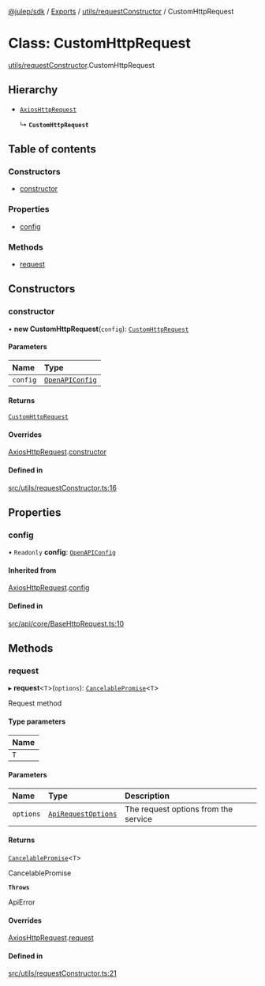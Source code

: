 [@julep/sdk](../README.md) / [Exports](../modules.md) / [utils/requestConstructor](../modules/utils_requestConstructor.md) / CustomHttpRequest

# Class: CustomHttpRequest

[utils/requestConstructor](../modules/utils_requestConstructor.md).CustomHttpRequest

## Hierarchy

- [`AxiosHttpRequest`](api_core_AxiosHttpRequest.AxiosHttpRequest.md)

  ↳ **`CustomHttpRequest`**

## Table of contents

### Constructors

- [constructor](utils_requestConstructor.CustomHttpRequest.md#constructor)

### Properties

- [config](utils_requestConstructor.CustomHttpRequest.md#config)

### Methods

- [request](utils_requestConstructor.CustomHttpRequest.md#request)

## Constructors

### constructor

• **new CustomHttpRequest**(`config`): [`CustomHttpRequest`](utils_requestConstructor.CustomHttpRequest.md)

#### Parameters

| Name | Type |
| :------ | :------ |
| `config` | [`OpenAPIConfig`](../modules/api_core_OpenAPI.md#openapiconfig) |

#### Returns

[`CustomHttpRequest`](utils_requestConstructor.CustomHttpRequest.md)

#### Overrides

[AxiosHttpRequest](api_core_AxiosHttpRequest.AxiosHttpRequest.md).[constructor](api_core_AxiosHttpRequest.AxiosHttpRequest.md#constructor)

#### Defined in

[src/utils/requestConstructor.ts:16](https://github.com/julep-ai/julep/blob/035e7f91b35da5c19151875490e535b6923a07fe/sdks/ts/src/utils/requestConstructor.ts#L16)

## Properties

### config

• `Readonly` **config**: [`OpenAPIConfig`](../modules/api_core_OpenAPI.md#openapiconfig)

#### Inherited from

[AxiosHttpRequest](api_core_AxiosHttpRequest.AxiosHttpRequest.md).[config](api_core_AxiosHttpRequest.AxiosHttpRequest.md#config)

#### Defined in

[src/api/core/BaseHttpRequest.ts:10](https://github.com/julep-ai/julep/blob/035e7f91b35da5c19151875490e535b6923a07fe/sdks/ts/src/api/core/BaseHttpRequest.ts#L10)

## Methods

### request

▸ **request**\<`T`\>(`options`): [`CancelablePromise`](api_core_CancelablePromise.CancelablePromise.md)\<`T`\>

Request method

#### Type parameters

| Name |
| :------ |
| `T` |

#### Parameters

| Name | Type | Description |
| :------ | :------ | :------ |
| `options` | [`ApiRequestOptions`](../modules/api_core_ApiRequestOptions.md#apirequestoptions) | The request options from the service |

#### Returns

[`CancelablePromise`](api_core_CancelablePromise.CancelablePromise.md)\<`T`\>

CancelablePromise<T>

**`Throws`**

ApiError

#### Overrides

[AxiosHttpRequest](api_core_AxiosHttpRequest.AxiosHttpRequest.md).[request](api_core_AxiosHttpRequest.AxiosHttpRequest.md#request)

#### Defined in

[src/utils/requestConstructor.ts:21](https://github.com/julep-ai/julep/blob/035e7f91b35da5c19151875490e535b6923a07fe/sdks/ts/src/utils/requestConstructor.ts#L21)
